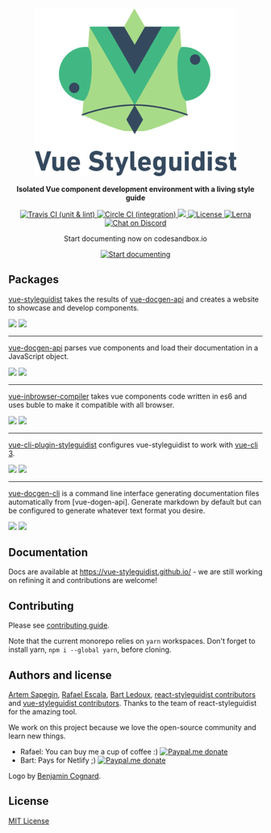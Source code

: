 <div align="center" markdown="1" style="text-align:center">
    <img src="https://raw.githubusercontent.com/vue-styleguidist/vue-styleguidist/dev/assets/logo-withtext.png" alt="Vue Styleguidist" width="400">

**Isolated Vue component development environment with a living style guide**

<div>
<a href="https://travis-ci.com/vue-styleguidist/vue-styleguidist">
    <img src="https://travis-ci.com/vue-styleguidist/vue-styleguidist.svg?branch=dev" alt="Travis CI (unit & lint)">
</a>
<a href="https://circleci.com/gh/vue-styleguidist/vue-styleguidist">
    <img src="https://circleci.com/gh/vue-styleguidist/vue-styleguidist.svg?style=svg" alt="Circle CI (integration)">
</a>
<a href="https://codecov.io/gh/vue-styleguidist/vue-styleguidist">
  <img src="https://codecov.io/gh/vue-styleguidist/vue-styleguidist/branch/dev/graph/badge.svg" />
</a>
<a href="LICENSE">
    <img src="https://img.shields.io/npm/l/vue-styleguidist.svg" alt="License">
</a>
<a href="https://lernajs.io/">
    <img src="https://img.shields.io/badge/maintained%20with-lerna-cc00ff.svg" alt="Lerna">
</a>
<a href="https://discordapp.com/channels/325477692906536972/538786416092512278">
    <img src="https://img.shields.io/discord/325477692906536972.svg?logo=discord"
alt="Chat on Discord">
</a>
</div>
<p>Start documenting now on codesandbox.io</p>
<a href="https://codesandbox.io/s/github/vue-styleguidist/vue-styleguidist-example">
    <img src="https://codesandbox.io/static/img/play-codesandbox.svg" alt="Start documenting"/>
</a>
</div>

## Packages

[vue-styleguidist](packages/vue-styleguidist) takes the results of [vue-docgen-api](packages/vue-docgen-api) and creates a website to showcase and develop components.

[![](https://img.shields.io/npm/v/vue-styleguidist.svg)](https://www.npmjs.com/package/vue-styleguidist) [![](https://img.shields.io/npm/dm/vue-styleguidist.svg)](https://www.npmjs.com/package/vue-styleguidist)

---

[vue-docgen-api](packages/vue-docgen-api) parses vue components and load their documentation in a JavaScript object.

[![](https://img.shields.io/npm/v/vue-docgen-api.svg)](https://www.npmjs.com/package/vue-docgen-api) [![](https://img.shields.io/npm/dm/vue-docgen-api.svg)](https://www.npmjs.com/package/vue-docgen-api)

---

[vue-inbrowser-compiler](packages/vue-inbrowser-compiler) takes vue components code written in es6 and uses buble to make it compatible with all browser.

[![](https://img.shields.io/npm/v/vue-inbrowser-compiler.svg)](https://www.npmjs.com/package/vue-inbrowser-compiler) [![](https://img.shields.io/npm/dm/vue-inbrowser-compiler.svg)](https://www.npmjs.com/package/vue-inbrowser-compiler)

---

[vue-cli-plugin-styleguidist](packages/vue-cli-plugin-styleguidist) configures vue-styleguidist to work with [vue-cli 3](https://cli.vuejs.org/guide/).

[![](https://img.shields.io/npm/v/vue-cli-plugin-styleguidist.svg)](https://www.npmjs.com/package/vue-cli-plugin-styleguidist) [![](https://img.shields.io/npm/dm/vue-cli-plugin-styleguidist.svg)](https://www.npmjs.com/package/vue-cli-plugin-styleguidist)

---

[vue-docgen-cli](packages/vue-docgen-cli) is a command line interface generating documentation files automatically from [vue-dogen-api]. Generate markdown by default but can be configured to generate whatever text format you desire.

[![](https://img.shields.io/npm/v/vue-docgen-cli.svg)](https://www.npmjs.com/package/vue-docgen-cli) [![](https://img.shields.io/npm/dm/vue-docgen-cli.svg)](https://www.npmjs.com/package/vue-docgen-cli)

## Documentation

Docs are available at https://vue-styleguidist.github.io/ - we are still working on refining it and contributions are welcome!

## Contributing

Please see [contributing guide](https://github.com/vue-styleguidist/vue-styleguidist/blob/master/.github/CONTRIBUTING.md).

Note that the current monorepo relies on `yarn` workspaces. Don't forget to install yarn, `npm i --global yarn`, before cloning.

## Authors and license

[Artem Sapegin](http://sapegin.me), [Rafael Escala](https://github.com/rafaesc), [Bart Ledoux](https://github.com/elevatebart), [react-styleguidist contributors](https://github.com/styleguidist/react-styleguidist/graphs/contributors) and [vue-styleguidist contributors](https://github.com/vue-styleguidist/vue-styleguidist/graphs/contributors). Thanks to the team of react-styleguidist for the amazing tool.

We work on this project because we love the open-source community and learn new things.

- Rafael: You can buy me a cup of coffee :) [![Paypal.me donate](https://img.shields.io/badge/Paypal.me-donate-yellow.svg)](https://www.paypal.me/rafaesc)
- Bart: Pays for Netlify ;) [![Paypal.me donate](https://img.shields.io/badge/Paypal.me-donate-yellow.svg)](https://www.paypal.me/elevatebart)

Logo by [Benjamin Cognard](https://twitter.com/benbnur).

## License

[MIT License](https://github.com/vue-styleguidist/vue-styleguidist/blob/master/LICENSE)
